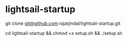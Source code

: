 # lightsail-startup

git clone git@github.com:rajatjindal/lightsail-startup.git

cd lightsail-startup && chmod +x setup.sh && ./setup.sh
